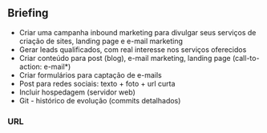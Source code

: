 ## Briefing

-   Criar uma campanha inbound marketing para divulgar seus serviços de criação de sites, landing page e e-mail marketing
-   Gerar leads qualificados, com real interesse nos serviços oferecidos
-   Criar conteúdo para post (blog), e-mail marketing, landing page (call-to-action: e-mail\*)
-   Criar formulários para captação de e-mails
-   Post para redes sociais: texto + foto + url curta
-   Incluir hospedagem (servidor web)
-   Git - histórico de evolução (commits detalhados)

### URL
